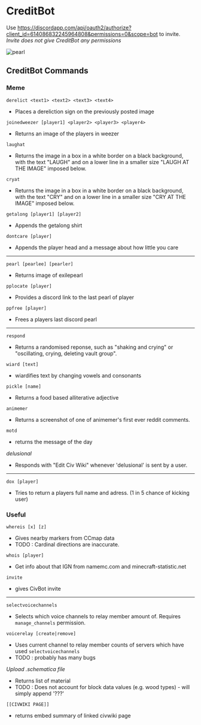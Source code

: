 # CreditBot
Use https://discordapp.com/api/oauth2/authorize?client_id=614086832245964808&permissions=0&scope=bot to invite. *Invite does not give CreditBot any permissions* 

![pearl](https://cdn.discordapp.com/attachments/614147625809346581/674289814182297640/output.png)
## CreditBot Commands
### Meme

`derelict <text1> <text2> <text3> <text4>`
* Places a dereliction sign on the previously posted image

`joinedweezer [player1] <player2> <player3> <player4>`
* Returns an image of the players in weezer

`laughat`
* Returns the image in a box in a white border on a black background, with the text "LAUGH" and on a lower line in a smaller size "LAUGH AT THE IMAGE" imposed below.

`cryat`
* Returns the image in a box in a white border on a black background, with the text "CRY" and on a lower line in a smaller size "CRY AT THE IMAGE" imposed below.

`getalong [player1] [player2]`
* Appends the getalong shirt

`dontcare [player]`
* Appends the player head and a message about how little you care

---

`pearl [pearlee] [pearler]`
* Returns image of exilepearl 

`pplocate [player]`
* Provides a discord link to the last pearl of player

`ppfree [player]`
* Frees a players last discord pearl

---

`respond`
* Returns a randomised reponse, such as "shaking and crying" or "oscillating, crying, deleting vault group".

`wiard [text]`
* wiardifies text by changing vowels and consonants

`pickle [name]`
* Returns a food based alliterative adjective

`animemer`
* Returns a screenshot of one of animemer's first ever reddit comments.

`motd`
* returns the message of the day

*delusional*
* Responds with "Edit Civ Wiki" whenever 'delusional' is sent by a user.

---

`dox [player]`
* Tries to return a players full name and adress. (1 in 5 chance of kicking user)

### Useful

`whereis [x] [z]`
* Gives nearby markers from CCmap data
* TODO : Cardinal directions are inaccurate.

`whois [player]`
* Get info about that IGN from namemc.com and minecraft-statistic.net

`invite`
* gives CivBot invite

---

`selectvoicechannels`
* Selects which voice channels to relay member amount of. Requires `manage_channels` permission.

`voicerelay [create|remove]`
* Uses current channel to relay member counts of servers which have used `selectvoicechannels`
* TODO : probably has many bugs

*Upload .schematica file*
* Returns list of material
* TODO : Does not account for block data values (e.g. wood types) - will simply append '???'

`[[CIVWIKI PAGE]]`
* returns embed summary of linked civwiki page
